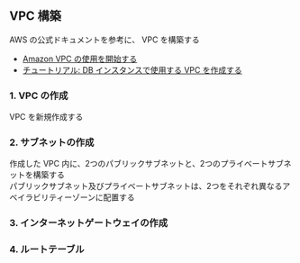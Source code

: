 ## VPC 構築
AWS の公式ドキュメントを参考に、 VPC を構築する
- [Amazon VPC の使用を開始する](https://docs.aws.amazon.com/ja_jp/vpc/latest/userguide/vpc-getting-started.html)
- [チュートリアル: DB インスタンスで使用する VPC を作成する](https://docs.aws.amazon.com/ja_jp/AmazonRDS/latest/UserGuide/CHAP_Tutorials.WebServerDB.CreateVPC.html)

### 1. VPC の作成
VPC を新規作成する

### 2. サブネットの作成
作成した VPC 内に、2つのパブリックサブネットと、2つのプライベートサブネットを構築する  
パブリックサブネット及びプライベートサブネットは、2つをそれぞれ異なるアベイラビリティーゾーンに配置する  

### 3. インターネットゲートウェイの作成

### 4. ルートテーブル
